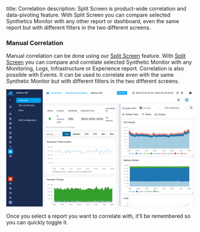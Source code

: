 title: Correlation
description: Split Screen is product-wide correlation and data-pivoting feature. With Split Screen you can compare selected Synthetics Monitor with any other report or dashboard, even the same report but with different filters in the two different screens.

### Manual Correlation

Manual correlation can be done using our [Split Screen](../guide/split-screen) feature. With [Split Screen](../guide/split-screen) you can compare and correlate selected Synthetic Monitor with any Monitoring, Logs, Infrastructure or Experience report. Correlation is also possible with Events. It can be used to correlate even with the same Synthetic Monitor but with different filters in the two different screens.

![Correlate Synthetics Monitor with Monitoring in Split Screen](../images/guide/split-screen/synthetics-monitoring.png)

Once you select a report you want to correlate with, it’ll be remembered so you can quickly toggle it.
